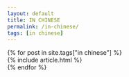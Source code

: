 ```yaml
---
layout: default
title: IN CHINESE
permalink: /in-chinese/
tags: [in chinese]
---
```


<!-- 内容区域 -->
<section class="section">
    <div class="container">
        <div class="row">
            {% for post in site.tags["in chinese"] %}
                <div class="col col-4 col-d-6 col-t-12">
                    {% include article.html %}
                </div>
            {% endfor %}
        </div>
    </div>
</section>
